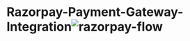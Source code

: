 # Razorpay-Payment-Gateway-Integration![razorpay-flow](https://github.com/kewalkhondekar25/Razorpay-Payment-Gateway-Integration/assets/121751972/9fbab37d-2496-4e52-9b87-0e822f08611b)
